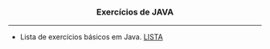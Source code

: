 <h3 align="center">Exercícios de JAVA</h3>
<hr>

- Lista de exercícios básicos em Java. [LISTA](https://github.com/julianoacs/Exercicios/blob/main/README/README_JavaBasico.md)
